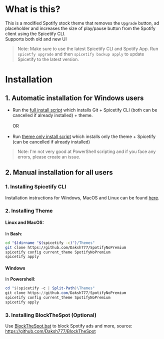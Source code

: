 # What is this?
This is a modified Spotify stock theme that removes the `Upgrade` button, ad placeholder and increases the size of play/pause button from the Spotify client using the Spicetify CLI. <br>
Supports both old and new UI

> Note: Make sure to use the latest Spicetify CLI and Spotify App. Run `spicetfy upgrade` and then `spicetify backup apply` to update Spicetify to the latest version.

# Installation

## 1. Automatic installation for Windows users
- Run the [full install script](https://raw.githubusercontent.com/Daksh777/SpotifyNoPremium/main/fullautoinstall.ps1) which installs Git + Spicetify CLI (both can be cancelled if already installed) + theme. <br> <br>
OR <br> <br>
- Run [theme only install script](https://raw.githubusercontent.com/Daksh777/SpotifyNoPremium/main/themeinstall.ps1) which installs only the theme + Spicetify (can be cancelled if already installed)

> Note: I'm not very good at PowerShell scripting and if you face any errors, please create an issue.

## 2. Manual installation for all users
 ### 1. Installing Spicetify CLI
 Installation instructions for Windows, MacOS and Linux can be found [here](https://github.com/khanhas/spicetify-cli/wiki/Installation).
 
 ### 2. Installing Theme
 
#### Linux and MacOS:
In **Bash**:
```bash
cd "$(dirname "$(spicetify -c)")/Themes"
git clone https://github.com/Daksh777/SpotifyNoPremium
spicetify config current_theme SpotifyNoPremium
spicetify apply
```

#### Windows
In **Powershell**:
```powershell
cd "$(spicetify -c | Split-Path)\Themes"
git clone https://github.com/Daksh777/SpotifyNoPremium
spicetify config current_theme SpotifyNoPremium
spicetify apply
```
### 3. Installing BlockTheSpot (Optional)
Use [BlockTheSpot.bat](https://raw.githubusercontent.com/Daksh777/BlockTheSpot/1e0a272133b88ca44cd5d7523f5b2ce6f59a1fd0/BlockTheSpot.bat) to block Spotify ads and more, source: https://github.com/Daksh777/BlockTheSpot
